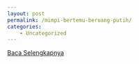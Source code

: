 ```yaml
---
layout: post
permalink: /mimpi-bertemu-beruang-putih/
categories:
    - Uncategorized
---
```


[Baca Selengkapnya](/07)